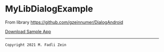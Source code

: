 # MyLibDialogExample
From library https://github.com/gzeinnumer/DialogAndroid

[Download Sample App](https://drive.google.com/file/d/1QqVb9S4GMxXaTp4U9_jjWBIw3tpjLBy_/view)

---

```
Copyright 2021 M. Fadli Zein
```
